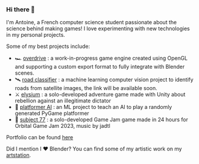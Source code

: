 ### Hi there 👋
I'm Antoine, a French computer science student passionate about the science behind making games! I love experimenting with new technologies in my personal projects.

Some of my best projects include:
- 🏎️ [overdrive](https://github.com/Zephyr75/overdrive) : a work-in-progress game engine created using OpenGL and supporting a custom export format to fully integrate with Blender scenes.
- 🛰️ [road classifier](https://github.com/Zephyr75/road_classifier) : a machine learning computer vision project to identify roads from satellite images, the link will be available soon.
- ⚔️ [elysium](https://github.com/Zephyr75/elysium) : a solo-developed adventure game made with Unity about rebellion against an illegitimate dictator
- 🧠 [platformer AI](https://github.com/Zephyr75/platformerAI) : an ML project to teach an AI to play a randomly generated PyGame platformer
- 🤖 [subject 77](https://github.com/Zephyr75/OGJ_2023) : a solo-developed Game Jam game made in 24 hours for Orbital Game Jam 2023, music by jadtl

Portfolio can be found [here](https://zephyr75.github.io)

Did I mention I ❤️ Blender?
You can find some of my artistic work on my [artstation](https://www.artstation.com/zephyr74).

<!--
**Zephyr75/Zephyr75** is a ✨ _special_ ✨ repository because its `README.md` (this file) appears on your GitHub profile.

Here are some ideas to get you started:

- 🔭 I’m currently working on ...
- 🌱 I’m currently learning ...
- 👯 I’m looking to collaborate on ...
- 🤔 I’m looking for help with ...
- 💬 Ask me about ...
- 📫 How to reach me: ...
- 😄 Pronouns: ...
- ⚡ Fun fact: ...
-->
